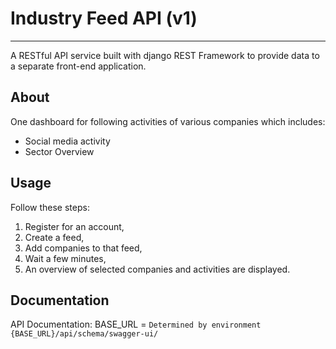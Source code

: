 # Industry Feed API (v1)
---
A RESTful API service built with django REST Framework to provide data to a separate front-end application.


## About
One dashboard for following activities of various companies which includes:
- Social media activity
- Sector Overview


## Usage
Follow these steps:
1) Register for an account,
2) Create a feed,
3) Add companies to that feed,
4) Wait a few minutes,
5) An overview of selected companies and activities are displayed.


## Documentation
API Documentation:
BASE_URL = `Determined by environment`
`{BASE_URL}/api/schema/swagger-ui/`